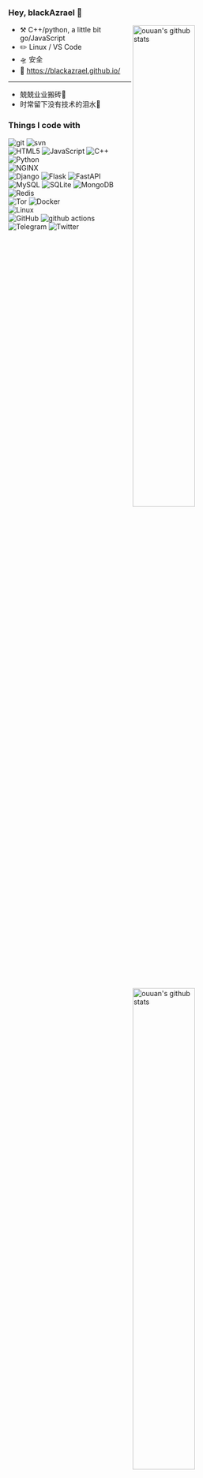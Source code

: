 ### Hey, blackAzrael 🤔


<img align="right" alt="ouuan's github stats" width="50%" src="https://github-readme-stats.vercel.app/api?username=blackAzrael&show_icons=true&count_private=true">

<img align="right" alt="ouuan's github stats" width="50%" src="https://github-readme-stats.vercel.app/api/top-langs/?username=blackAzrael&hide=html&layout=compact">

-   :hammer_and_pick: C++/python, a little bit go/JavaScript
-   :pencil2:  Linux / VS Code
-   🛸 安全
-   🦝 https://blackazrael.github.io/
---



- 兢兢业业搬砖🤒
- 时常留下没有技术的泪水🤣



### Things I code with</h3>


<p>
<img alt="git" src="https://img.shields.io/badge/-Git-F05032?style=flat-square&logo=git&logoColor=white" />
 <img alt="svn" src="https://img.shields.io/badge/-svn-809CC9?style=flat-square&logo=Subversion&logoColor=white" />
<br>
<img alt="HTML5" src="https://img.shields.io/badge/-HTML5-E34F26?style=flat-square&logo=HTML5&logoColor=white" />
<img alt="JavaScript" src="https://img.shields.io/badge/-JavaScript-F7DF1E?style=flat-square&logo=JavaScript&logoColor=white" />
<img alt="C++" src="https://img.shields.io/badge/C++-00599C?style=flat-square&logo=C%2B%2B&logoColor=white" />
<img alt="Python" src="https://img.shields.io/badge/-Python-3776AB?style=flat-square&logo=python&logoColor=white" />
<br>
<img alt="NGINX" src="https://img.shields.io/badge/-NGINX-269539?style=flat-square&logo=NGINX&logoColor=white" />
<br>
<img alt="Django" src="https://img.shields.io/badge/-Django-092E20?style=flat-square&logo=Django&logoColor=white" />
<img alt="Flask" src="https://img.shields.io/badge/-Flask-000000?style=flat-square&logo=Flask&logoColor=white" />
 <img alt="FastAPI" src="https://img.shields.io/badge/-FastAPI-009688?style=flat-square&logo=FastAPI&logoColor=white" />
<br>
<img alt="MySQL" src="https://img.shields.io/badge/-MySQL-4479A1?style=flat-square&logo=MySQL&logoColor=white" />
<img alt="SQLite" src="https://img.shields.io/badge/-SQLite-003B57?style=flat-square&logo=SQLite&logoColor=white" />
<img alt="MongoDB" src="https://img.shields.io/badge/-MongoDB-47A248?style=flat-square&logo=MongoDB&logoColor=white" />
<img alt="Redis" src="https://img.shields.io/badge/-Redis-DC382D?style=flat-square&logo=Redis&logoColor=white" />
<br>
<img alt="Tor" src="https://img.shields.io/badge/-Tor-7E4798?style=flat-square&logo=Tor%20Browser&logoColor=white" />
<img alt="Docker" src="https://img.shields.io/badge/-Docker-46a2f1?style=flat-square&logo=docker&logoColor=white" />
<br>
<img alt="Linux" src="https://img.shields.io/badge/-Linux-FCC624?style=flat-square&logo=Linux&logoColor=white" />
<br>
<img alt="GitHub" src="https://img.shields.io/badge/-GitHub-181717?style=flat-square&logo=GitHub&logoColor=white" />
<img alt="github actions" src="https://img.shields.io/badge/-Github_Actions-2088FF?style=flat-square&logo=github-actions&logoColor=white" />
<br>
<img alt="Telegram" src="https://img.shields.io/badge/-Telegram-2CA5E0?style=flat-square&logo=Telegram&logoColor=white" />
<img alt="Twitter" src="https://img.shields.io/badge/-Twitter-1DA1F2?style=flat-square&logo=Twitter&logoColor=white" />

</p>


